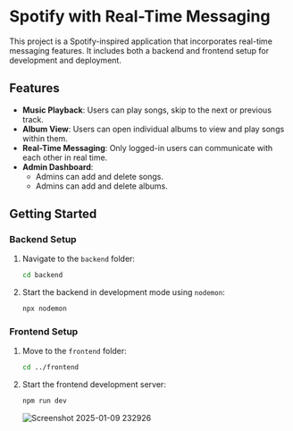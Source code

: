 # Spotify with Real-Time Messaging

This project is a Spotify-inspired application that incorporates real-time messaging features. It includes both a backend and frontend setup for development and deployment.

## Features

- **Music Playback**: Users can play songs, skip to the next or previous track.
- **Album View**: Users can open individual albums to view and play songs within them.
- **Real-Time Messaging**: Only logged-in users can communicate with each other in real time.
- **Admin Dashboard**: 
  - Admins can add and delete songs.
  - Admins can add and delete albums.

## Getting Started

### Backend Setup

1. Navigate to the `backend` folder:
    ```bash
    cd backend
    ```

2. Start the backend in development mode using `nodemon`:
    ```bash
    npx nodemon
    ```

### Frontend Setup

1. Move to the `frontend` folder:
    ```bash
    cd ../frontend
    ```

2. Start the frontend development server:
    ```bash
    npm run dev
    ```


    ![Screenshot 2025-01-09 232926](https://github.com/user-attachments/assets/8883e847-880f-4c56-959b-1022d39930fd)




